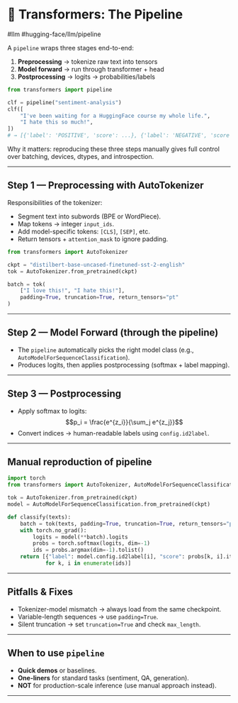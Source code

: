 # 🤗 Transformers: The Pipeline
 #llm #hugging-face/llm/pipeline 

A `pipeline` wraps three stages end-to-end:

1. **Preprocessing** → tokenize raw text into tensors  
2. **Model forward** → run through transformer + head  
3. **Postprocessing** → logits → probabilities/labels

```python
from transformers import pipeline

clf = pipeline("sentiment-analysis")
clf([
    "I've been waiting for a HuggingFace course my whole life.",
    "I hate this so much!",
])
# → [{'label': 'POSITIVE', 'score': ...}, {'label': 'NEGATIVE', 'score': ...}]
```

Why it matters: reproducing these three steps manually gives full control over batching, devices, dtypes, and introspection.

---

## Step 1 — Preprocessing with AutoTokenizer

Responsibilities of the tokenizer:
- Segment text into subwords (BPE or WordPiece).  
- Map tokens → integer `input_ids`.  
- Add model-specific tokens: `[CLS]`, `[SEP]`, etc.  
- Return tensors + `attention_mask` to ignore padding.

```python
from transformers import AutoTokenizer

ckpt = "distilbert-base-uncased-finetuned-sst-2-english"
tok = AutoTokenizer.from_pretrained(ckpt)

batch = tok(
    ["I love this!", "I hate this!"], 
    padding=True, truncation=True, return_tensors="pt"
)
```

---

## Step 2 — Model Forward (through the pipeline)

- The `pipeline` automatically picks the right model class (e.g., `AutoModelForSequenceClassification`).  
- Produces logits, then applies postprocessing (softmax + label mapping).  

---

## Step 3 — Postprocessing

- Apply softmax to logits:  
  $$p_i = \frac{e^{z_i}}{\sum_j e^{z_j}}$$  
- Convert indices → human-readable labels using `config.id2label`.  

---

## Manual reproduction of pipeline

```python
import torch
from transformers import AutoTokenizer, AutoModelForSequenceClassification

tok = AutoTokenizer.from_pretrained(ckpt)
model = AutoModelForSequenceClassification.from_pretrained(ckpt)

def classify(texts):
    batch = tok(texts, padding=True, truncation=True, return_tensors="pt")
    with torch.no_grad():
        logits = model(**batch).logits
        probs = torch.softmax(logits, dim=-1)
        ids = probs.argmax(dim=-1).tolist()
    return [{"label": model.config.id2label[i], "score": probs[k, i].item()}
            for k, i in enumerate(ids)]
```

---

## Pitfalls & Fixes
- Tokenizer-model mismatch → always load from the same checkpoint.  
- Variable-length sequences → use `padding=True`.  
- Silent truncation → set `truncation=True` and check `max_length`.  

---

## When to use `pipeline`
- **Quick demos** or baselines.  
- **One-liners** for standard tasks (sentiment, QA, generation).  
- **NOT** for production-scale inference (use manual approach instead).  

---